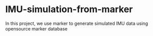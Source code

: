 # IMU-simulation-from-marker
In this project, we use marker to generate simulated IMU data using opensource marker database
